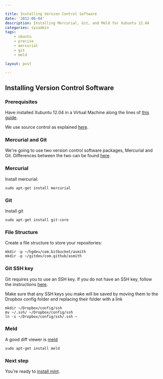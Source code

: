 ```yaml
---

title: Installing Version Control Software
date: '2012-06-04'
description: Installing Mercurial, Git, and Meld for Xubuntu 12.04
categories: sysadmin
tags: 
    - ubuntu
    - precise
    - mercurial
    - git
    - meld

layout: post

---
```

Installing Version Control Software
----------------------------------

### Prerequisites

Have installed Xubuntu 12.04 in a Virtual Machine along the lines of [this guide](http://tomdru.ruhoh.com/installation/installing-a-xubuntu-virtual-machine-for-developers/).

We use source control as explained [here](http://praxis.rocketknowledge.com/2011/11/source-control-with-mercurial-and.html).

### Mercurial and Git

We're going to use two version control software packages, Mercurial and Git. Differences between the two can be found [here](http://stackoverflow.com/questions/35837/what-is-the-difference-between-mercurial-and-git).

### Mercurial

Install mercurial:

	sudo apt-get install mercurial

### Git

Install git

	sudo apt-get install git-core

### File Structure

Create a file structure to store your repositories:

	mkdir -p ~/hgdev/com.bitbucket/asmith
	mkdir -p ~/gitdev/com.github/asmith

### Git SSH key

Git requires you to use an SSH key. If you do not have an SSH key, follow the instructions [here](http://help.github.com/linux-set-up-git/ ).

Make sure that any SSH keys you make will be saved by moving them to the Dropbox config folder and  replacing their folder with a link

    mkdir ~/Dropbox/config/ssh
    mv ~/.ssh/ ~/Dropbox/config/ssh
    ln -s ~/Dropbox/config/ssh/.ssh ~


### Meld

A good diff viewer is [meld](http://meldmerge.org/)

	sudo apt-get install meld

### Next step
You're ready to [install mint](http://tomdru.ruhoh.com/sysadmin/installation/installing-mint-within-a-virtual-environment/).
